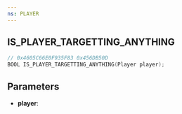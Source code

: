 ```yaml
---
ns: PLAYER
---
```

## IS_PLAYER_TARGETTING_ANYTHING

```c
// 0x4605C66E0F935F83 0x456DB50D
BOOL IS_PLAYER_TARGETTING_ANYTHING(Player player);
```

## Parameters
* **player**:
